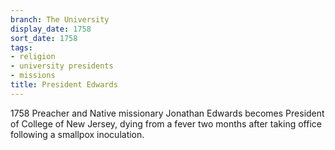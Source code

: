 ```yaml
---
branch: The University
display_date: 1758
sort_date: 1758
tags:
- religion
- university presidents
- missions
title: President Edwards
---
```


1758 Preacher and Native missionary Jonathan Edwards becomes President of College of New Jersey, dying from a fever two months after taking office following a smallpox inoculation.